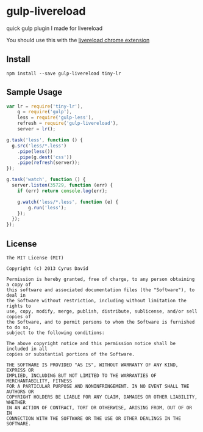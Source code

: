 gulp-livereload
===

quick gulp plugin I made for livereload

You should use this with the [livereload chrome extension](https://chrome.google.com/webstore/detail/livereload/jnihajbhpnppcggbcgedagnkighmdlei)

Install
---

```
npm install --save gulp-livereload tiny-lr
```

Sample Usage
---

```javascript
var lr = require('tiny-lr'),
    g = require('gulp'),
    less = require('gulp-less'),
    refresh = require('gulp-livereload'),
    server = lr();

g.task('less', function () {
  g.src('less/*.less')
    .pipe(less())
    .pipe(g.dest('css'))
    .pipe(refresh(server));
});

g.task('watch', function () {
  server.listen(35729, function (err) {
    if (err) return console.log(err);

    g.watch('less/*.less', function (e) {
        g.run('less');
    });
  });
});
```

License
---

```
The MIT License (MIT)

Copyright (c) 2013 Cyrus David

Permission is hereby granted, free of charge, to any person obtaining a copy of
this software and associated documentation files (the "Software"), to deal in
the Software without restriction, including without limitation the rights to
use, copy, modify, merge, publish, distribute, sublicense, and/or sell copies of
the Software, and to permit persons to whom the Software is furnished to do so,
subject to the following conditions:

The above copyright notice and this permission notice shall be included in all
copies or substantial portions of the Software.

THE SOFTWARE IS PROVIDED "AS IS", WITHOUT WARRANTY OF ANY KIND, EXPRESS OR
IMPLIED, INCLUDING BUT NOT LIMITED TO THE WARRANTIES OF MERCHANTABILITY, FITNESS
FOR A PARTICULAR PURPOSE AND NONINFRINGEMENT. IN NO EVENT SHALL THE AUTHORS OR
COPYRIGHT HOLDERS BE LIABLE FOR ANY CLAIM, DAMAGES OR OTHER LIABILITY, WHETHER
IN AN ACTION OF CONTRACT, TORT OR OTHERWISE, ARISING FROM, OUT OF OR IN
CONNECTION WITH THE SOFTWARE OR THE USE OR OTHER DEALINGS IN THE SOFTWARE.
```
